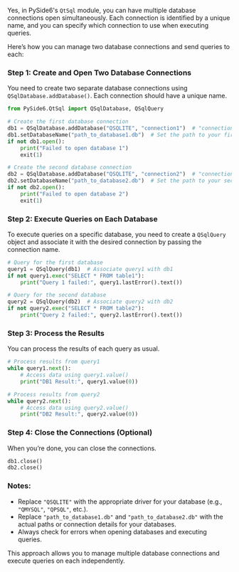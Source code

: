 Yes, in PySide6's `QtSql` module, you can have multiple database connections open simultaneously. Each connection is identified by a unique name, and you can specify which connection to use when executing queries.

Here’s how you can manage two database connections and send queries to each:

### Step 1: Create and Open Two Database Connections
You need to create two separate database connections using `QSqlDatabase.addDatabase()`. Each connection should have a unique name.

```python
from PySide6.QtSql import QSqlDatabase, QSqlQuery

# Create the first database connection
db1 = QSqlDatabase.addDatabase("QSQLITE", "connection1")  # "connection1" is the unique name for this connection
db1.setDatabaseName("path_to_database1.db")  # Set the path to your first database
if not db1.open():
    print("Failed to open database 1")
    exit(1)

# Create the second database connection
db2 = QSqlDatabase.addDatabase("QSQLITE", "connection2")  # "connection2" is the unique name for this connection
db2.setDatabaseName("path_to_database2.db")  # Set the path to your second database
if not db2.open():
    print("Failed to open database 2")
    exit(1)
```

### Step 2: Execute Queries on Each Database
To execute queries on a specific database, you need to create a `QSqlQuery` object and associate it with the desired connection by passing the connection name.

```python
# Query for the first database
query1 = QSqlQuery(db1)  # Associate query1 with db1
if not query1.exec("SELECT * FROM table1"):
    print("Query 1 failed:", query1.lastError().text())

# Query for the second database
query2 = QSqlQuery(db2)  # Associate query2 with db2
if not query2.exec("SELECT * FROM table2"):
    print("Query 2 failed:", query2.lastError().text())
```

### Step 3: Process the Results
You can process the results of each query as usual.

```python
# Process results from query1
while query1.next():
    # Access data using query1.value()
    print("DB1 Result:", query1.value(0))

# Process results from query2
while query2.next():
    # Access data using query2.value()
    print("DB2 Result:", query2.value(0))
```

### Step 4: Close the Connections (Optional)
When you’re done, you can close the connections.

```python
db1.close()
db2.close()
```

### Notes:
- Replace `"QSQLITE"` with the appropriate driver for your database (e.g., `"QMYSQL"`, `"QPSQL"`, etc.).
- Replace `"path_to_database1.db"` and `"path_to_database2.db"` with the actual paths or connection details for your databases.
- Always check for errors when opening databases and executing queries.

This approach allows you to manage multiple database connections and execute queries on each independently.